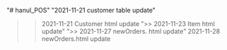 "# hanul_POS" 
"2021-11-21 customer table update" 
>> 2021-11-21 Customer html update
">> 2021-11-23 Item html update" 
">> 2021-11-27 newOrders. html update" 
>> 2021-11-28 newOrders.html update
